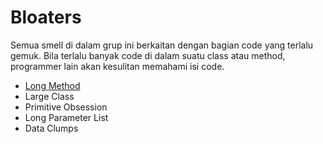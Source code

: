 # Bloaters

Semua smell di dalam grup ini berkaitan dengan bagian code yang terlalu gemuk. Bila terlalu banyak code di dalam suatu class atau method, programmer lain akan kesulitan memahami isi code.

- [Long Method](long_method)
- Large Class
- Primitive Obsession
- Long Parameter List
- Data Clumps